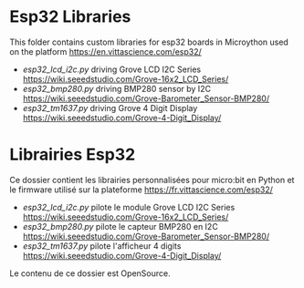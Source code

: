 # Esp32 Libraries
This folder contains custom libraries for esp32 boards in Microython used on the platform https://en.vittascience.com/esp32/

* _esp32_lcd_i2c.py_ driving Grove LCD I2C Series https://wiki.seeedstudio.com/Grove-16x2_LCD_Series/
* _esp32_bmp280.py_ driving BMP280 sensor by I2C https://wiki.seeedstudio.com/Grove-Barometer_Sensor-BMP280/
* _esp32_tm1637.py_ driving Grove 4 Digit Display https://wiki.seeedstudio.com/Grove-4-Digit_Display/


# Librairies Esp32
Ce dossier contient les librairies personnalisées pour micro:bit en Python et le firmware utilisé sur la plateforme https://fr.vittascience.com/esp32/

* _esp32_lcd_i2c.py_ pilote le module Grove LCD I2C Series https://wiki.seeedstudio.com/Grove-16x2_LCD_Series/
* _esp32_bmp280.py_ pilote le capteur BMP280 en I2C https://wiki.seeedstudio.com/Grove-Barometer_Sensor-BMP280/
* _esp32_tm1637.py_ pilote l'afficheur 4 digits https://wiki.seeedstudio.com/Grove-4-Digit_Display/

Le contenu de ce dossier est OpenSource.
